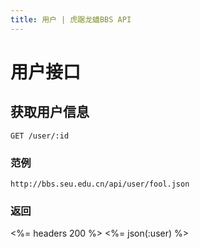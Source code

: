 ```yaml
---
title: 用户 | 虎踞龙蟠BBS API
---
```


# 用户接口

## 获取用户信息

    GET /user/:id

### 范例

    http://bbs.seu.edu.cn/api/user/fool.json

### 返回

<%= headers 200 %>
<%= json(:user) %>
